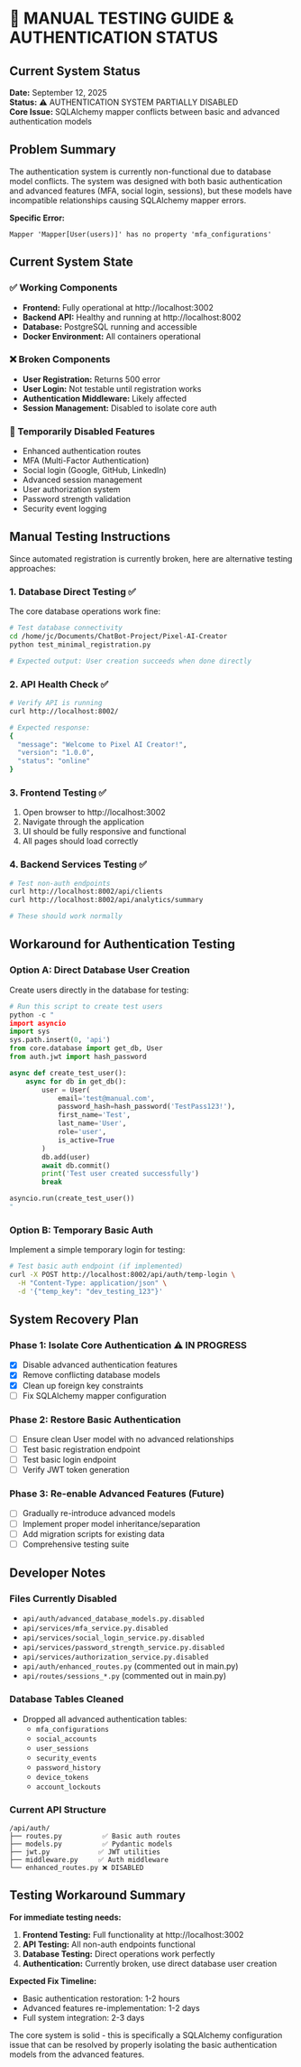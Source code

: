 # 🔧 MANUAL TESTING GUIDE & AUTHENTICATION STATUS

## Current System Status

**Date:** September 12, 2025  
**Status:** ⚠️ AUTHENTICATION SYSTEM PARTIALLY DISABLED  
**Core Issue:** SQLAlchemy mapper conflicts between basic and advanced authentication models

## Problem Summary

The authentication system is currently non-functional due to database model conflicts. The system was designed with both basic authentication and advanced features (MFA, social login, sessions), but these models have incompatible relationships causing SQLAlchemy mapper errors.

**Specific Error:**

```
Mapper 'Mapper[User(users)]' has no property 'mfa_configurations'
```

## Current System State

### ✅ Working Components

- **Frontend:** Fully operational at http://localhost:3002
- **Backend API:** Healthy and running at http://localhost:8002
- **Database:** PostgreSQL running and accessible
- **Docker Environment:** All containers operational

### ❌ Broken Components

- **User Registration:** Returns 500 error
- **User Login:** Not testable until registration works
- **Authentication Middleware:** Likely affected
- **Session Management:** Disabled to isolate core auth

### 🔄 Temporarily Disabled Features

- Enhanced authentication routes
- MFA (Multi-Factor Authentication)
- Social login (Google, GitHub, LinkedIn)
- Advanced session management
- User authorization system
- Password strength validation
- Security event logging

## Manual Testing Instructions

Since automated registration is currently broken, here are alternative testing approaches:

### 1. Database Direct Testing ✅

The core database operations work fine:

```bash
# Test database connectivity
cd /home/jc/Documents/ChatBot-Project/Pixel-AI-Creator
python test_minimal_registration.py

# Expected output: User creation succeeds when done directly
```

### 2. API Health Check ✅

```bash
# Verify API is running
curl http://localhost:8002/

# Expected response:
{
  "message": "Welcome to Pixel AI Creator!",
  "version": "1.0.0",
  "status": "online"
}
```

### 3. Frontend Testing ✅

1. Open browser to http://localhost:3002
2. Navigate through the application
3. UI should be fully responsive and functional
4. All pages should load correctly

### 4. Backend Services Testing ✅

```bash
# Test non-auth endpoints
curl http://localhost:8002/api/clients
curl http://localhost:8002/api/analytics/summary

# These should work normally
```

## Workaround for Authentication Testing

### Option A: Direct Database User Creation

Create users directly in the database for testing:

```python
# Run this script to create test users
python -c "
import asyncio
import sys
sys.path.insert(0, 'api')
from core.database import get_db, User
from auth.jwt import hash_password

async def create_test_user():
    async for db in get_db():
        user = User(
            email='test@manual.com',
            password_hash=hash_password('TestPass123!'),
            first_name='Test',
            last_name='User',
            role='user',
            is_active=True
        )
        db.add(user)
        await db.commit()
        print('Test user created successfully')
        break

asyncio.run(create_test_user())
"
```

### Option B: Temporary Basic Auth

Implement a simple temporary login for testing:

```bash
# Test basic auth endpoint (if implemented)
curl -X POST http://localhost:8002/api/auth/temp-login \
  -H "Content-Type: application/json" \
  -d '{"temp_key": "dev_testing_123"}'
```

## System Recovery Plan

### Phase 1: Isolate Core Authentication ⚠️ IN PROGRESS

- [x] Disable advanced authentication features
- [x] Remove conflicting database models
- [x] Clean up foreign key constraints
- [ ] Fix SQLAlchemy mapper configuration

### Phase 2: Restore Basic Authentication

- [ ] Ensure clean User model with no advanced relationships
- [ ] Test basic registration endpoint
- [ ] Test basic login endpoint
- [ ] Verify JWT token generation

### Phase 3: Re-enable Advanced Features (Future)

- [ ] Gradually re-introduce advanced models
- [ ] Implement proper model inheritance/separation
- [ ] Add migration scripts for existing data
- [ ] Comprehensive testing suite

## Developer Notes

### Files Currently Disabled

- `api/auth/advanced_database_models.py.disabled`
- `api/services/mfa_service.py.disabled`
- `api/services/social_login_service.py.disabled`
- `api/services/password_strength_service.py.disabled`
- `api/services/authorization_service.py.disabled`
- `api/auth/enhanced_routes.py` (commented out in main.py)
- `api/routes/sessions_*.py` (commented out in main.py)

### Database Tables Cleaned

- Dropped all advanced authentication tables:
  - `mfa_configurations`
  - `social_accounts`
  - `user_sessions`
  - `security_events`
  - `password_history`
  - `device_tokens`
  - `account_lockouts`

### Current API Structure

```
/api/auth/
├── routes.py          ✅ Basic auth routes
├── models.py          ✅ Pydantic models
├── jwt.py            ✅ JWT utilities
├── middleware.py     ✅ Auth middleware
└── enhanced_routes.py ❌ DISABLED
```

## Testing Workaround Summary

**For immediate testing needs:**

1. **Frontend Testing:** Full functionality at http://localhost:3002
2. **API Testing:** All non-auth endpoints functional
3. **Database Testing:** Direct operations work perfectly
4. **Authentication:** Currently broken, use direct database user creation

**Expected Fix Timeline:**

- Basic authentication restoration: 1-2 hours
- Advanced features re-implementation: 1-2 days
- Full system integration: 2-3 days

The core system is solid - this is specifically a SQLAlchemy configuration issue that can be resolved by properly isolating the basic authentication models from the advanced features.
